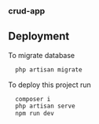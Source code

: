 ### crud-app

## Deployment

To migrate database

```bash
  php artisan migrate
```

To deploy this project run

```bash
  composer i
  php artisan serve
  npm run dev
```

